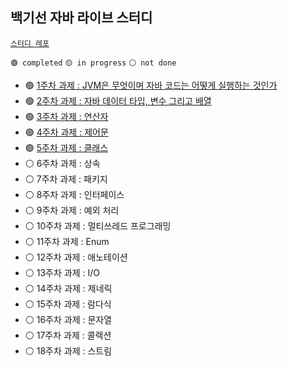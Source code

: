 ## 백기선 자바 라이브 스터디 

[`스터디 레포`](https://github.com/whiteship/live-study)

`🟢 completed` `🟡 in progress` `⚪ not done`

- 🟢 [1주차 과제 : JVM은 무엇이며 자바 코드는 어떻게 실행하는 것인가](week-01.md)
- 🟢 [2주차 과제 : 자바 데이터 타입, 변수 그리고 배열](week-02.md)
- 🟢 [3주차 과제 : 연산자](week-03.md)
- 🟢 [4주차 과제 : 제어문](week-04.md)
- 🟢 [5주차 과제 : 클래스](week-05.md)
- ⚪ 6주차 과제 : 상속
- ⚪ 7주차 과제 : 패키지
- ⚪ 8주차 과제 : 인터페이스
- ⚪ 9주차 과제 : 예외 처리
- ⚪ 10주차 과제 : 멀티쓰레드 프로그래밍
- ⚪ 11주차 과제 : Enum
- ⚪ 12주차 과제 : 애노테이션
- ⚪ 13주차 과제 : I/O
- ⚪ 14주차 과제 : 제네릭
- ⚪ 15주차 과제 : 람다식
- ⚪ 16주차 과제 : 문자열
- ⚪ 17주차 과제 : 콜렉션
- ⚪ 18주차 과제 : 스트림